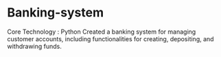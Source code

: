 # Banking-system
Core Technology : Python Created a banking system for managing customer accounts, including functionalities for creating, depositing, and withdrawing funds.
